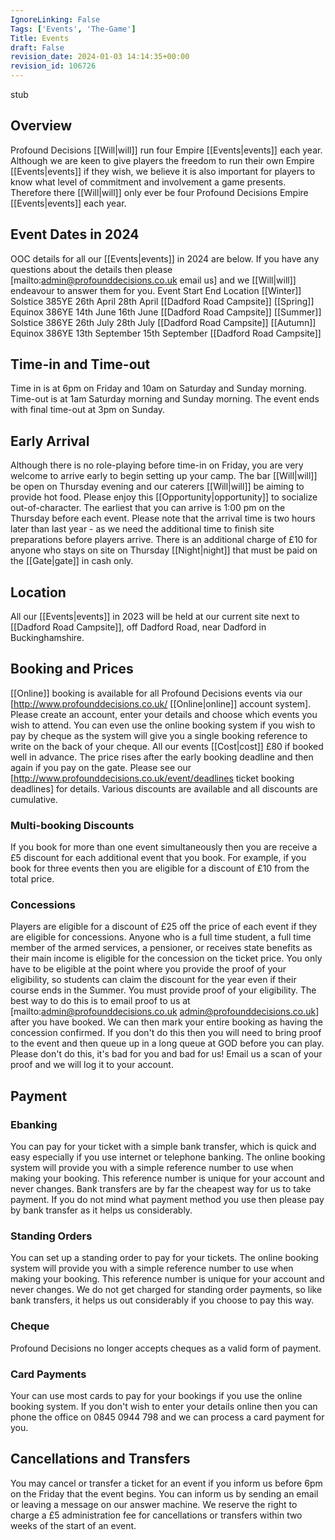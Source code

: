 ```yaml
---
IgnoreLinking: False
Tags: ['Events', 'The-Game']
Title: Events
draft: False
revision_date: 2024-01-03 14:14:35+00:00
revision_id: 106726
---
```


stub
## Overview
Profound Decisions [[Will|will]] run four Empire [[Events|events]] each year. Although we are keen to give players the freedom to run their own Empire [[Events|events]] if they wish, we believe it is also important for players to know what level of commitment and involvement a game presents. Therefore there [[Will|will]] only ever be four Profound Decisions Empire [[Events|events]] each year.
## Event Dates in 2024
OOC details for all our [[Events|events]] in 2024 are below. If you have any questions about the details then please [mailto:admin@profounddecisions.co.uk email us] and we [[Will|will]] endeavour to answer them for you.
            Event
            Start
            End
            Location
            [[Winter]] Solstice 385YE
            26th April
            28th April
            [[Dadford Road Campsite]]
            [[Spring]] Equinox 386YE
            14th June
            16th June
            [[Dadford Road Campsite]]
            [[Summer]] Solstice 386YE
            26th July
            28th July
            [[Dadford Road Campsite]]
            [[Autumn]] Equinox 386YE
            13th September
            15th September
            [[Dadford Road Campsite]]
## Time-in and Time-out
Time in is at 6pm on Friday and 10am on Saturday and Sunday morning. Time-out is at 1am Saturday morning and Sunday morning. The event ends with final time-out at 3pm on Sunday.
## Early Arrival
Although there is no role-playing before time-in on Friday, you are very welcome to arrive early to begin setting up your camp. The bar [[Will|will]] be open on Thursday evening and our caterers [[Will|will]] be aiming to provide hot food. Please enjoy this [[Opportunity|opportunity]] to socialize out-of-character.
The earliest that you can arrive is 1:00 pm on the Thursday before each event. Please note that the arrival time is two hours later than last year - as we need the additional time to finish site preparations before players arrive. There is an additional charge of £10 for anyone who stays on site on Thursday [[Night|night]] that must be paid on the [[Gate|gate]] in cash only.
## Location
All our [[Events|events]] in 2023 will be held at our current site next to [[Dadford Road Campsite]], off Dadford Road, near Dadford in Buckinghamshire.
## Booking and Prices
[[Online]] booking is available for all Profound Decisions events via our [http://www.profounddecisions.co.uk/ [[Online|online]] account system]. Please create an account, enter your details and choose which events you wish to attend. You can even use the online booking system if you wish to pay by cheque as the system will give you a single booking reference to write on the back of your cheque.
All our events [[Cost|cost]] £80 if booked well in advance. The price rises after the early booking deadline and then again if you pay on the gate. Please see our [http://www.profounddecisions.co.uk/event/deadlines ticket booking deadlines] for details. Various discounts are available and all discounts are cumulative.
### Multi-booking Discounts
If you book for more than one event simultaneously then you are receive a £5 discount for each additional event that you book. For example, if you book for three events then you are eligible for a discount of £10 from the total price. 
### Concessions
Players are eligible for a discount of £25 off the price of each event if they are eligible for concessions. Anyone who is a full time student, a full time member of the armed services, a pensioner, or receives state benefits as their main income is eligible for the concession on the ticket price. You only have to be eligible at the point where you provide the proof of your eligibility, so students can claim the discount for the year even if their course ends in the Summer.
You must provide proof of your eligibility. The best way to do this is to email proof to us at [mailto:admin@profounddecisions.co.uk admin@profounddecisions.co.uk] after you have booked. We can then mark your entire booking as having the concession confirmed. If you don't do this then you will need to bring proof to the event and then queue up in a long queue at GOD before you can play. Please don't do this, it's bad for you and bad for us! Email us a scan of your proof and we will log it to your account.
## Payment
### Ebanking
You can pay for your ticket with a simple bank transfer, which is quick and easy especially if you use internet or telephone banking. The online booking system will provide you with a simple reference number to use when making your booking. This reference number is unique for your account and never changes.
Bank transfers are by far the cheapest way for us to take payment. If you do not mind what payment method you use then please pay by bank transfer as it helps us considerably.
### Standing Orders
You can set up a standing order to pay for your tickets. The online booking system will provide you with a simple reference number to use when making your booking. This reference number is unique for your account and never changes. We do not get charged for standing order payments, so like bank transfers, it helps us out considerably if you choose to pay this way.
### Cheque
Profound Decisions no longer accepts cheques as a valid form of payment.
### Card Payments
Your can use most cards to pay for your bookings if you use the online booking system. If you don't wish to enter your details online then you can phone the office on 0845 0944 798 and we can process a card payment for you. 
## Cancellations and Transfers
You may cancel or transfer a ticket for an event if you inform us before 6pm on the Friday that the event begins. You can inform us by sending an email or leaving a message on our answer machine. We reserve the right to charge a £5 administration fee for cancellations or transfers within two weeks of the start of an event.